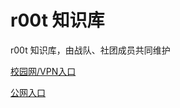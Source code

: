 # r00t 知识库

r00t 知识库，由战队、社团成员共同维护

[校园网/VPN入口](http://inside.r00team.cc:8080/)

[公网入口](https://webproxy.dhu.edu.cn/http-8080/77726476706e69737468656265737421f9f95295233526422e589da999586d36e7/)

